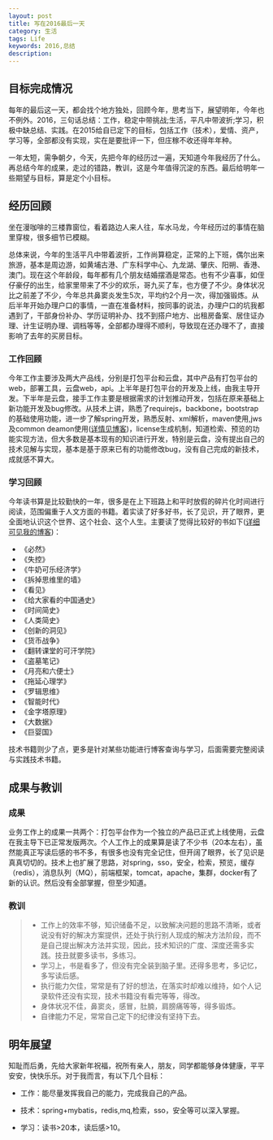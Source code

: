 ```yaml
---
layout: post
title: 写在2016最后一天
category: 生活
tags: Life
keywords: 2016,总结
description: 
---
```


## 目标完成情况
每年的最后这一天，都会找个地方独处，回顾今年，思考当下，展望明年，今年也不例外。2016，三句话总结：工作，稳定中带挑战;生活，平凡中带波折;学习，积极中缺总结、实践。在2015给自已定下的目标，包括工作（技术），爱情、资产，学习等，全部都没有实现，实在是要批评一下，但庄稼不收还得年年种。

一年太短，需争朝夕，今天，先把今年的经历过一遍，天知道今年我经历了什么。再总结今年的成果，走过的错路，教训，这是今年值得沉淀的东西。最后给明年一些期望与目标，算是定个小目标。

## 经历回顾
坐在漫咖啡的三楼靠窗位，看着路边人来人往，车水马龙，今年经历过的事情在脑里穿梭，很多细节已模糊。

总体来说，今年的生活平凡中带着波折，工作尚算稳定，正常的上下班，偶尔出来旅游，基本是周边游，如黄埔古港、广东科学中心、九龙湖、肇庆、阳朔、香港、澳门。现在这个年龄段，每年都有几个朋友结婚摆酒是常态。也有不少喜事，如侄仔豪仔的出生，给家里带来了不少的欢乐，哥九买了车，也方便了不少。身体状况比之前差了不少，今年总共鼻窦炎发生5次，平均约2个月一次，得加强锻炼。从后半年开始办理户口的事情，一直在准备材料，按同事的说法，办理户口的坑我都遇到了，干部身份补办、学历证明补办、找不到搭户地方、出租房备案、居住证办理、计生证明办理、调档等等，全部都办理得不顺利，导致现在还办理不了，直接影响了去年的买房目标。

### 工作回顾
今年工作主要涉及两大产品线，分别是打包平台和云盘，其中产品有打包平台的web，部署工具，云盘web，api。上半年是打包平台的开发及上线，由我主导开发。下半年是云盘，接手工作主要是根据需求的计划推动开发，包括在原来基础上新功能开发及bug修改。从技术上讲，熟悉了requirejs，backbone，bootstrap的基础使用功能，进一步了解spring开发，熟悉反射、xml解析，maven使用,jws及common deamon使用([详情见博客][1])，license生成机制，知道检索、预览的功能实现方法，但大多数是基本现有的知识进行开发，特别是云盘，没有提出自己的技术见解与实现，基本是基于原来已有的功能修改bug，没有自己完成的新技术，成就感不算大。

### 学习回顾
今年读书算是比较勤快的一年，很多是在上下班路上和平时放假的碎片化时间进行阅读，范围偏重于人文方面的书籍。着实读了好多好书，长了见识，开了眼界，更全面地认识这个世界、这个社会、这个人生。主要读了觉得比较好的书如下([详细可见我的博客][2])：

- 《必然》
- 《失控》
- 《牛奶可乐经济学》
- 《拆掉思维里的墙》
- 《看见》
- 《给大家看的中国通史》
- 《时间简史》
- 《人类简史》
- 《创新的洞见》
- 《货币战争》
- 《翻转课堂的可汗学院》
- 《盗墓笔记》
- 《月亮和六便士》
- 《拖延心理学》
- 《罗辑思维》
- 《智能时代》
- 《金字塔原理》
- 《大数据》
- 《巨婴国》

技术书籍则少了点，更多是针对某些功能进行博客查询与学习，后面需要完整阅读与实践技术书籍。

## 成果与教训

### 成果
业务工作上的成果一共两个：打包平台作为一个独立的产品已正式上线使用，云盘在我主导下已正常发版两次。个人工作上的成果算是读了不少书（20本左右），虽然能真正写读后感的书不多，有很多也没有完全记住，但开阔了眼界，长了见识是真真切切的。技术上也扩展了思路，对spring，sso，安全，检索，预览，缓存（redis），消息队列（MQ），前端框架，tomcat，apache，集群，docker有了新的认识。然后没有全部掌握，但至少知道。

### 教训
> * 工作上的效率不够，知识储备不足，以致解决问题的思路不清晰，或者说没有好的解决方案提供，还处于执行别人现成的解决方法阶段，而不是自己提出解决方法并实现，因此，技术知识的广度、深度还需多实践。技丑就要多读书，多练习。
> * 学习上，书是看多了，但没有完全装到脑子里。还得多思考，多记忆，多写读后感。
> * 执行能力欠佳，常常是有了好的想法，在落实时却难以维持，如个人记录软件还没有实现，技术书籍没有看完等等，得改。
> * 身体状况不佳，鼻窦炎，感冒，肚腩，肩膀痛等等，得多锻炼。
> * 自律能力不足，常常自己定下的纪律没有坚持下去。

## 明年展望
知耻而后勇，先给大家新年祝福，祝所有亲人，朋友，同学都能够身体健康，平平安安，快快乐乐。对于我而言，有以下几个目标：

- 工作：能尽量发挥我自己的能力，完成我自己的产品。
- 技术：spring+mybatis，redis,mq,检索，sso，安全等可以深入掌握。
- 学习：读书>20本，读后感>10。


  [1]: https://mianshenglee.github.io/2016/07/02/java_service%281%29-java_service_wrapper_and_maven_zip.html
  [2]: https://mianshenglee.github.io/2016/02/20/Book_List_2016.html